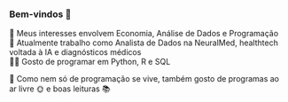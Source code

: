 ### Bem-vindos 👋

 💬 Meus interesses envolvem Economia, Análise de Dados e Programação <br>
 🔭 Atualmente trabalho como Analista de Dados na NeuralMed, healthtech voltada à IA e diagnósticos médicos <br>
 👩‍💻 Gosto de programar em Python, R e SQL 

 🌱 Como nem só de programação se vive, também gosto de programas ao ar livre 🌞 e boas leituras 📚
